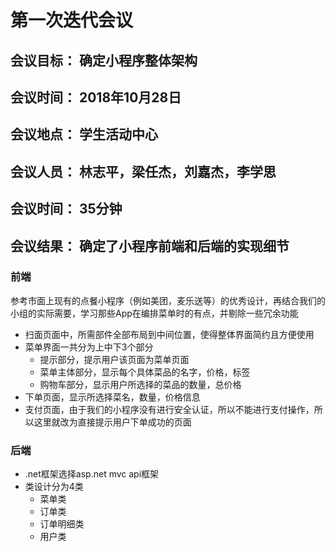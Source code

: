 # 第一次迭代会议

## 会议目标： 确定小程序整体架构

## 会议时间： 2018年10月28日

## 会议地点： 学生活动中心

## 会议人员： 林志平，梁任杰，刘嘉杰，李学思

## 会议时间： 35分钟

## 会议结果： 确定了小程序前端和后端的实现细节

### 前端

参考市面上现有的点餐小程序（例如美团，麦乐送等）的优秀设计，再结合我们的小组的实际需要，学习那些App在编排菜单时的有点，并剔除一些冗余功能
* 扫面页面中，所需部件全部布局到中间位置，使得整体界面简约且方便使用
* 菜单界面一共分为上中下3个部分
   * 提示部分，提示用户该页面为菜单页面
   * 菜单主体部分，显示每个具体菜品的名字，价格，标签
   * 购物车部分，显示用户所选择的菜品的数量，总价格
* 下单页面，显示所选择菜名，数量，价格信息
* 支付页面，由于我们的小程序没有进行安全认证，所以不能进行支付操作，所以这里就改为直接提示用户下单成功的页面

### 后端

* .net框架选择asp.net mvc api框架
* 类设计分为4类
   * 菜单类
   * 订单类
   * 订单明细类
   * 用户类
